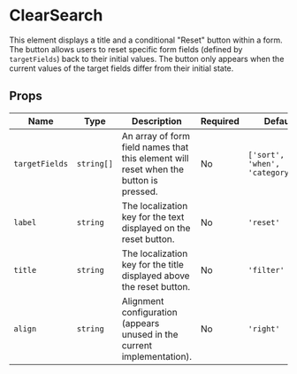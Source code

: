 # ClearSearch

This element displays a title and a conditional "Reset" button within a form. The button allows users to reset specific form fields (defined by `targetFields`) back to their initial values. The button only appears when the current values of the target fields differ from their initial state.

## Props

| Name           | Type     | Description                                                                              | Required | Default                             |
| -------------- | -------- | ---------------------------------------------------------------------------------------- | -------- | ----------------------------------- |
| `targetFields` | `string[]` | An array of form field names that this element will reset when the button is pressed.    | No       | `['sort', 'when', 'category_id']` |
| `label`        | `string` | The localization key for the text displayed on the reset button.                         | No       | `'reset'`                           |
| `title`        | `string` | The localization key for the title displayed above the reset button.                     | No       | `'filter'`                          |
| `align`        | `string` | Alignment configuration (appears unused in the current implementation).                  | No       | `'right'`                           |